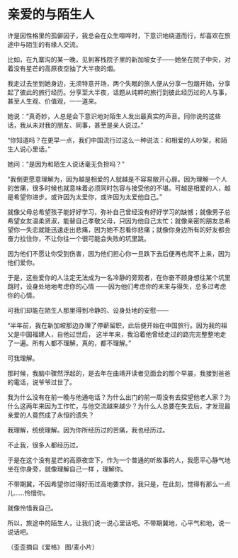 # 亲爱的与陌生人

许是因性格里的孤僻因子，我总会在众生喧哗时，下意识地绕道而行，却喜欢在旅途中与陌生的有缘人交流。 

比如，在九寨沟的某一晚，见到客栈院子里的新加坡女子——她坐在院子中央，对着没有星芒的高原夜空抽了大半夜的烟。 

我走过去坐到她身边，无须特意开场，两个失眠的旅人便从分享一包烟开始，分享起了彼此的旅行经历。分享至大半夜，话题从纯粹的旅行到彼此经历过的人与事，甚至人生观、价值观，一一道来。 

她说：“真奇妙，人总是会下意识地对陌生人发出最真实的声音。同你说的这些话，我从未对我的朋友、同事，甚至是亲人说过。” 

“你知道吗？在更早一点，我们中国流行过这么一种说法：和相爱的人吵架，和陌生人说心里话。” 

她问：“是因为和陌生人说话毫无负担吗？” 

“我倒更愿意理解为，因为越是相爱的人就越是不容易敞开心扉。因为理解一个人的苦痛，很多时候也就意味着必须同时包容与接受他的不堪。可越是相爱的人，越是希望你进步。或许因为太爱你，或许因为太爱他自己。” 

就像父母总希望孩子能好好学习，弥补自己曾经没有好好学习的缺憾；就像男子总希望女友温柔贤淑，能替自己孝敬父母，只因为他自己太忙；就像亲密的朋友总希望你一失恋就能迅速走出悲痛，因为她不忍看你悲痛；就像你身边所有的好友都会奋力拉住你，不让你往一个很可能会失败的坑里跳。 

因为他们不愿让你受到伤害，因为他们担心你一旦跌下去后便再也爬不上来，因为他们爱你。 

于是，这些爱你的人注定无法成为一名冷静的旁观者，在你奋不顾身想往某个坑里跳时，设身处地地考虑你的心情 ——因为他们考虑你的未来与得失，总多过考虑你的心情。 

可我们却能在陌生人那里得到冷静的、设身处地的安慰—— 

“半年前，我在新加坡那边办理了停薪留职，此后便开始在中国旅行。因为我的祖父是中国福建人，自他过世后， 这半年来，我沿着他曾经走过的路完完整整地走了一遍。所有人都不理解，真的，都不理解。” 

可我理解。 

那时候，我脑中骤然浮起的，是去年在曲靖开读者见面会的那个早晨，我接到爸爸的電话，说爷爷过世了。 

我为什么没有在前一晚与他通电话？为什么出门的前一周没有去探望他老人家？为什么这两年来因为工作忙，与他交流越来越少？为什么人总要在失去后，才发现最亲爱的人竟然成了永恒的遗失？ 

我理解，统统理解。因为你所经历过的苦痛，我也经历过。 

不止我，很多人都经历过。 

于是在这个没有星芒的高原夜空下，作为一个普通的听故事的人，我愿平心静气地坐在你身旁，就像理解自己一样 ，理解你。 

不带期冀，不因希望你过得好而过高地要求你，我只是，在此刻，觉得有那么一点儿……怜惜你。 

就像怜惜我自己。 

所以，旅途中的陌生人，让我们说一说心里话吧。不带期冀地，心平气和地，说一说话吧。 

（歪歪摘自《爱格》 图/麦小片）